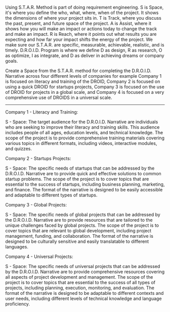Using S.T.A.R. Method is part of doing requirement engineering. S is Space, it's where you define the who, what, where, when of the project. It shows the dimensions of where your project sits in. T is Track,  where you discuss the past, present, and future space of the project. A is Assist, where it shows how you will make an impact or actions today to change the track and make an impact. R is Reach, where it points out what results you are expecting and how far your impact shifts the energy of the project. We make sure our S.T.A.R. are specific, measurable, achievable, realistic, and is timely. D.R.O.I.D. Program is where we define D as design, R as research, O as optimize, I as integrate, and D as deliver in achieving dreams or company goals. 

Create a Space from the S.T.A.R. method for completing the D.R.O.I.D. Narrative across four different levels of companies for example Company 1 is focused on literacy and training of the DROID, Company 2 is focused on using a quick DROID for startups projects, Company 3 is focused on the use of DROID for projects in a global scale, and Company 4 is focused on a very comprehensive use of DROIDS in a universal scale.

---

Company 1 - Literacy and Training:

S - Space:
The target audience for the D.R.O.I.D. Narrative are individuals who are seeking to improve their literacy and training skills. This audience includes people of all ages, education levels, and technical knowledge. The scope of the project is to provide comprehensive training materials covering various topics in different formats, including videos, interactive modules, and quizzes.

Company 2 - Startups Projects:

S - Space:
The specific needs of startups that can be addressed by the D.R.O.I.D. Narrative are to provide quick and effective solutions to common startup problems. The scope of the project is to cover topics that are essential to the success of startups, including business planning, marketing, and finance. The format of the narrative is designed to be easily accessible and adaptable to different types of startups.

Company 3 - Global Projects:

S - Space:
The specific needs of global projects that can be addressed by the D.R.O.I.D. Narrative are to provide resources that are tailored to the unique challenges faced by global projects. The scope of the project is to cover topics that are relevant to global development, including project management, funding, and collaboration. The format of the narrative is designed to be culturally sensitive and easily translatable to different languages.

Company 4 - Universal Projects:

S - Space:
The specific needs of universal projects that can be addressed by the D.R.O.I.D. Narrative are to provide comprehensive resources covering all aspects of project development and management. The scope of the project is to cover topics that are essential to the success of all types of projects, including planning, execution, monitoring, and evaluation. The format of the narrative is designed to be adaptable to different contexts and user needs, including different levels of technical knowledge and language proficiency.